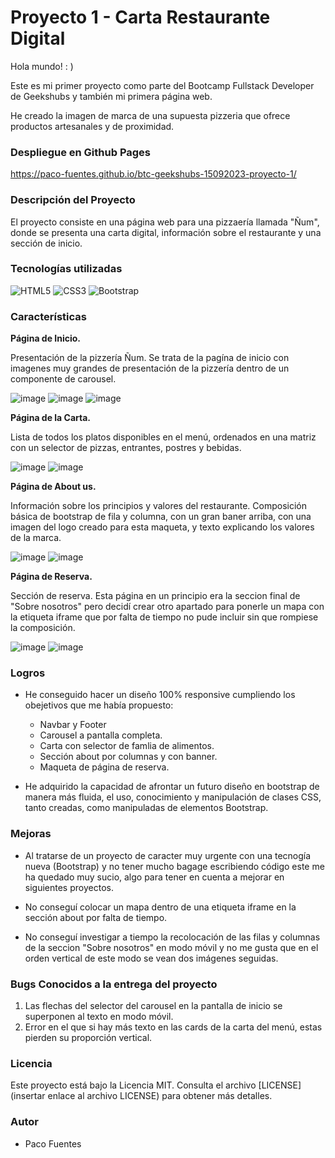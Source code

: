 

# Proyecto 1 - Carta Restaurante Digital

Hola mundo! : )

Este es mi primer proyecto como parte del Bootcamp Fullstack Developer de Geekshubs y también mi primera página web. 

He creado la imagen de marca de una supuesta pizzeria que ofrece productos artesanales y de proximidad.

### Despliegue en Github Pages

https://paco-fuentes.github.io/btc-geekshubs-15092023-proyecto-1/ 

### Descripción del Proyecto

El proyecto consiste en una página web para una pizzaería llamada "Ñum", donde se presenta una carta digital, información sobre el restaurante y una sección de inicio.


### Tecnologías utilizadas

<img src="https://camo.githubusercontent.com/49fbb99f92674cc6825349b154b65aaf4064aec465d61e8e1f9fb99da3d922a1/68747470733a2f2f696d672e736869656c64732e696f2f62616467652f68746d6c352d2532334533344632362e7376673f7374796c653d666f722d7468652d6261646765266c6f676f3d68746d6c35266c6f676f436f6c6f723d7768697465" alt="HTML5" data-canonical-src="https://img.shields.io/badge/html5-%23E34F26.svg?style=for-the-badge&amp;logo=html5&amp;logoColor=white" style="max-width: 100%;"> <img src="https://camo.githubusercontent.com/e6b67b27998fca3bccf4c0ee479fc8f9de09d91f389cccfbe6cb1e29c10cfbd7/68747470733a2f2f696d672e736869656c64732e696f2f62616467652f637373332d2532333135373242362e7376673f7374796c653d666f722d7468652d6261646765266c6f676f3d63737333266c6f676f436f6c6f723d7768697465" alt="CSS3" data-canonical-src="https://img.shields.io/badge/css3-%231572B6.svg?style=for-the-badge&amp;logo=css3&amp;logoColor=white" style="max-width: 100%;"> <img src="https://camo.githubusercontent.com/b768ae6e4f89b74512e6de02a8367fd71465bc3d88ef1cf2f1622e2017c32bea/68747470733a2f2f696d672e736869656c64732e696f2f62616467652f626f6f7473747261702d2532333536334437432e7376673f7374796c653d666f722d7468652d6261646765266c6f676f3d626f6f747374726170266c6f676f436f6c6f723d7768697465" alt="Bootstrap" data-canonical-src="https://img.shields.io/badge/bootstrap-%23563D7C.svg?style=for-the-badge&amp;logo=bootstrap&amp;logoColor=white" style="max-width: 100%;">


### Características

**Página de Inicio.** 

Presentación de la pizzería Ñum. Se trata de la pagína de inicio con imagenes muy grandes de presentación de la pizzería dentro de un componente de carousel.

![image](./img/cap-1.png)
![image](./img/cap-ini-res-1.png)
![image](./img/cap-ini-res-2.png)

**Página de la Carta.** 

Lista de todos los platos disponibles en el menú, ordenados en una matriz con un selector de pizzas, entrantes, postres y bebidas.

![image](./img/cap-2.png)
![image](./img/cap-car-res.png)

**Página de About us.** 

Información sobre los principios y valores del restaurante. Composición básica de bootstrap de fila y columna, con un gran baner arriba, con una imagen del logo creado para esta maqueta, y texto explicando los valores de la marca.

![image](./img/cap-3.png)
![image](./img/cap-abo-res.png)

**Página de Reserva.** 

Sección de reserva. Esta página en un principio era la seccion final de "Sobre nosotros" pero decidí crear otro apartado para ponerle un mapa con la etiqueta iframe que por falta de tiempo no pude incluir sin que rompiese la composición.

![image](./img/cap-4.png)
![image](./img/cap-res-res.png)


### Logros

- He conseguido hacer un diseño 100% responsive cumpliendo los obejetivos que me había propuesto:

    - Navbar y Footer
    - Carousel a pantalla completa.
    - Carta con selector de famlia de alimentos.
    - Sección about por columnas y con banner.
    - Maqueta de página de reserva.

- He adquirido la capacidad de afrontar un futuro diseño en bootstrap de manera más fluida, el uso, conocimiento y manipulación de clases CSS, tanto creadas, como manipuladas de elementos Bootstrap.

### Mejoras

- Al tratarse de un proyecto de caracter muy urgente con una tecnogía nueva (Bootstrap) y no tener mucho bagage escribiendo código este me ha quedado muy sucio, algo para tener en cuenta a mejorar en siguientes proyectos.

- No conseguí colocar un mapa dentro de una etiqueta iframe en la sección about por falta de tiempo.

- No conseguí investigar a tiempo la recolocación de las filas y columnas de la seccion "Sobre nosotros" en modo móvil y no me gusta que en el orden vertical de este modo se vean dos imágenes seguidas.


### Bugs Conocidos a la entrega del proyecto

1. Las flechas del selector del carousel en la pantalla de inicio se superponen al texto en modo móvil.
2. Error en el que si hay más texto en las cards de la carta del menú, estas pierden su proporción vertical.

### Licencia

Este proyecto está bajo la Licencia MIT. Consulta el archivo [LICENSE](insertar enlace al archivo LICENSE) para obtener más detalles.

### Autor

- Paco Fuentes


